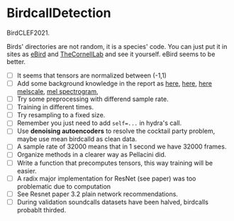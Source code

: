 # BirdcallDetection
BirdCLEF2021.

Birds' directories are not random, it is a species' code. 
You can just put it in sites as [eBird](https://ebird.org/species/scatan) and [TheCornellLab](https://www.allaboutbirds.org/guide/scatan) and see it yourself.
eBird seems to be better.


- [ ] It seems that tensors are normalized between (-1,1)
- [ ] Add some background knowledge in the report as 
  [here](https://medium.com/analytics-vidhya/audio-data-processing-feature-extraction-science-concepts-behind-them-be97fbd587d8), 
  [here](https://towardsdatascience.com/audio-deep-learning-made-simple-part-1-state-of-the-art-techniques-da1d3dff2504),
  [here](https://towardsdatascience.com/detecting-sounds-with-deep-learning-ed9a41909da0)
  [melscale](https://importchris.medium.com/how-to-create-understand-mel-spectrograms-ff7634991056),
  [mel spectrogram](https://medium.com/analytics-vidhya/understanding-the-mel-spectrogram-fca2afa2ce53),
- [ ] Try some preprocessing with differend sample rate.
- [ ] Training in different times.
- [ ] Try resampling to a fixed size.
- [ ] Remember you just need to add ```self=...``` in hydra's call.
- [ ] Use **denoising autoencoders** to resolve the cocktail party problem, maybe use mean birdcalld as clean data.
- [ ] A sample rate of 32000 means that in 1 second we have 32000 frames.
- [ ] Organize methods in a clearer way as Pellacini did.
- [ ] Write a function that precomputes tensors, this way training will be easier.
- [ ]  A radix major implementation for ResNet (see paper) was too problematic due to computation
- [ ] See Resnet paper 3.2 plain network recommendations.
- [ ] During validation soundcalls datasets have been halved, birdcalls probablt thirded.